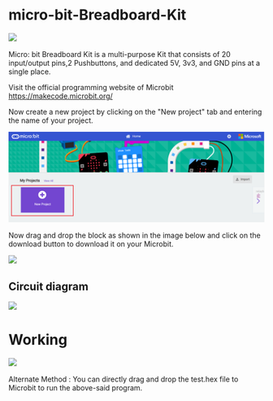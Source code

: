 # micro-bit-Breadboard-Kit
<img src= "https://github.com/sbcshop/micro-bit-Breadboard-Kit/blob/main/images/img.jpg" />

Micro: bit Breadboard Kit is a multi-purpose Kit that consists of 20 input/output pins,2 Pushbuttons, and dedicated 5V, 3v3, and GND pins at a single place.

Visit the official programming website of Microbit https://makecode.microbit.org/

Now create a new project by clicking on the "New project" tab and entering the name of your project.

<img src="https://github.com/sbcshop/RFID-Expansion-For-Microbit/blob/main/images/makecode_microbit.PNG" />

Now drag and drop the block as shown in the image below and click on the download button to download it on your Microbit.

<img src="https://github.com/sbcshop/micro-bit-Breadboard-Kit/blob/main/images/microbit.JPG" />

## Circuit diagram
<img src="https://github.com/sbcshop/micro-bit-Breadboard-Kit/blob/main/images/img1.jpg" />

# Working
<img src="https://github.com/sbcshop/micro-bit-Breadboard-Kit/blob/main/images/giff1.gif" />

Alternate Method :
You can directly drag and drop the test.hex file to Microbit to run the above-said program.
